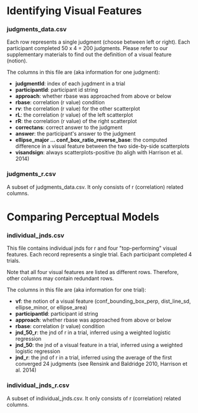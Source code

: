 
# Identifying Visual Features
### judgments_data.csv 

Each row represents a single judgment (choose between left or right). Each participant completed 50 x 4 = 200 judgments.
Please refer to our supplementary materials to find out the definition of a visual feature (notion).

The columns in this file are (aka information for one judgment): 

- **judgmentId**: index of each jugdment in a trial
- **participantId**: participant id string
- **approach**: whether rbase was approached from above or below
- **rbase**: correlation (r value) condition
- **rv**: the correlation (r value) for the other scatterplot
- **rL**: the correlation (r value) of the left scatterplot 
- **rR**: the correlation (r value) of the right scatterplot 
- **correctans**: correct answer to the judgment
- **answer**: the participant's answer to the judgment
- **ellipse_major ... conf_box_ratio_reverse_base**: the computed difference in a visual feature between the two side-by-side scatterplots 
- **visandsign**: always scatterplots-positive (to aligh with Harrison et al. 2014)


### judgments_r.csv

A subset of judgments_data.csv. It only consists of r (correlation) related columns.


# Comparing Perceptual Models
### individual_jnds.csv

This file contains individual jnds for r and four "top-performing" visual features.
Each record represents a single trial. Each participant completed 4 trials. 

Note that all four visual features are listed as different rows. Therefore, other columns may contain redundant rows. 

The columns in this file are (aka information for one trial): 

- **vf**: the notion of a visual feature (conf_bounding_box_perp, dist_line_sd, ellipse_minor, or ellipse_area)
- **participantId**: participant id string
- **approach**: whether rbase was approached from above or below
- **rbase**: correlation (r value) condition
- **jnd_50_r**: the jnd of r in a trial, inferred using a weighted logistic regression
- **jnd_50**:  the jnd of a visual feature in a trial, inferred using a weighted logistic regression
- **jnd_r**: the jnd of r in a trial, inferred using the average of the first converged 24 judgments (see Rensink and Baldridge 2010, Harrison et al. 2014) 

### individual_jnds_r.csv

A subset of individual_jnds.csv. It only consists of r (correlation) related columns.